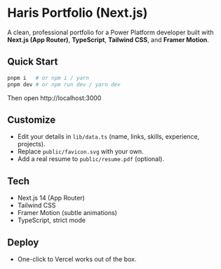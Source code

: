 # Haris Portfolio (Next.js)

A clean, professional portfolio for a Power Platform developer built with **Next.js (App Router)**, **TypeScript**, **Tailwind CSS**, and **Framer Motion**.

## Quick Start

```bash
pnpm i   # or npm i / yarn
pnpm dev # or npm run dev / yarn dev
```

Then open http://localhost:3000

## Customize

- Edit your details in `lib/data.ts` (name, links, skills, experience, projects).
- Replace `public/favicon.svg` with your own.
- Add a real resume to `public/resume.pdf` (optional).

## Tech

- Next.js 14 (App Router)
- Tailwind CSS
- Framer Motion (subtle animations)
- TypeScript, strict mode

## Deploy

- One-click to Vercel works out of the box.
